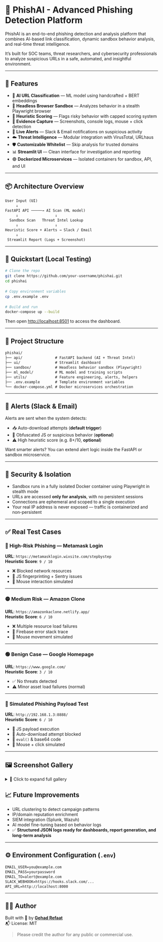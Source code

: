# 🎯 PhishAI - Advanced Phishing Detection Platform

PhishAI is an end-to-end phishing detection and analysis platform that combines AI-based link classification, dynamic sandbox behavior analysis, and real-time threat intelligence.

It’s built for SOC teams, threat researchers, and cybersecurity professionals to analyze suspicious URLs in a safe, automated, and insightful environment.

---

## 🚀 Features

* 🤖 **AI URL Classification** — ML model using handcrafted + BERT embeddings
* 🧪 **Headless Browser Sandbox** — Analyzes behavior in a stealth Playwright browser
* 🧠 **Heuristic Scoring** — Flags risky behavior with capped scoring system
* 📸 **Evidence Capture** — Screenshots, console logs, mouse + click detection
* 🔔 **Live Alerts** — Slack & Email notifications on suspicious activity
* ☁️ **Threat Intelligence** — Modular integration with VirusTotal, URLhaus
* 🛡️ **Customizable Whitelist** — Skip analysis for trusted domains
* 📊 **Streamlit UI** — Clean interface for investigation and reporting
* 🟣 **Dockerized Microservices** — Isolated containers for sandbox, API, and UI

---

## 📦 Architecture Overview

```
User Input (UI)
     ↓
FastAPI API ─────→ AI Scan (ML model)
     ↓                 ↓
  Sandbox Scan   Threat Intel Lookup
     ↓                 ↓
Heuristic Score + Alerts → Slack / Email
     ↓
 Streamlit Report (Logs + Screenshot)
```

---

## 🧪 Quickstart (Local Testing)

```bash
# Clone the repo
git clone https://github.com/your-username/phishai.git
cd phishai

# Copy environment variables
cp .env.example .env

# Build and run
docker-compose up --build
```

Then open [http://localhost:8501](http://localhost:8501) to access the dashboard.

---

## 📁 Project Structure

```
phishai/
├── api/               # FastAPI backend (AI + Threat Intel)
├── ui/                # Streamlit dashboard
├── sandbox/           # Headless behavior sandbox (Playwright)
├── ml_model/          # ML model and training scripts
├── utils/             # Feature engineering, alerts, helpers
├── .env.example       # Template environment variables
└── docker-compose.yml # Docker microservices orchestration
```

---

## 📧 Alerts (Slack & Email)

Alerts are sent when the system detects:

* 📥 Auto-download attempts (**default trigger**)
* 🧬 Obfuscated JS or suspicious behavior (**optional**)
* ⚠️ High heuristic score (e.g. 8+/10, **optional**)

Want smarter alerts? You can extend alert logic inside the FastAPI or sandbox microservice.

---

## 🔐 Security & Isolation

* Sandbox runs in a fully isolated Docker container using Playwright in stealth mode
* URLs are accessed **only for analysis**, with no persistent sessions
* Connections are ephemeral and scoped to a single execution
* Your real IP address is never exposed — traffic is containerized and non-persistent

---

## ✅ Real Test Cases

### 🔬 High-Risk Phishing — Metamask Login

**URL**: `https://metamasklogin.wixsite.com/stepbystep`  
**Heuristic Score**: `9 / 10`

- ❌ Blocked network resources
- 🧬 JS fingerprinting + Sentry issues
- 👟 Mouse interaction simulated

---

### 🟡 Medium Risk — Amazon Clone

**URL**: `https://amazonkaclone.netlify.app/`  
**Heuristic Score**: `6 / 10`

- ❌ Multiple resource load failures
- 🧬 Firebase error stack trace
- 👟 Mouse movement simulated

---

### 🟢 Benign Case — Google Homepage

**URL**: `https://www.google.com/`  
**Heuristic Score**: `3 / 10`

- ✅ No threats detected
- ⚠️ Minor asset load failures (normal)

---

### 🧪 Simulated Phishing Payload Test

**URL**: `http://192.168.1.3:8888/`  
**Heuristic Score**: `6 / 10`

- 🧠 JS payload execution
- 📅 Auto-download attempt blocked
- 🧬 `eval()` & base64 code
- 👡 Mouse + click simulated

---

## 🖼️ Screenshot Gallery

<details>
<summary>📸 Click to expand full gallery</summary>

| Screenshot                                            | Description                             |
| ----------------------------------------------------- | --------------------------------------- |
| ![](screenshots/ui.png)                               | 🧠 Streamlit UI                         |
| ![](screenshots/sandbox_fake_amazon.png)              | 🧪 Fake Amazon (1st run)                |
| ![](screenshots/sandbox_fake_amazon2.png)             | 🧪 Fake Amazon (2nd run)                |
| ![](screenshots/ai+thread+intel_fake_amazon2.png)     | 🤖 AI + TI: Amazon clone (run 2)        |
| ![](screenshots/ai+thread_intel_fake_amazon.jpeg)     | 🤖 AI Verdict: Amazon phishing (JPEG)   |
| ![](screenshots/ai+thread_intel_metamask.jpeg)        | 🤖 AI Verdict: Metamask phishing (JPEG) |
| ![](screenshots/ai+thread_intel_metamask_2.png)       | 🤖 AI + TI: Metamask clone (run 2)      |
| ![](screenshots/sandbox_fake_metamask_login.png)      | 🧪 Sandbox: Metamask phishing (run 1)   |
| ![](screenshots/sandbox_fake_metamask_login2.png)     | 🔁 Sandbox: Metamask (run 2)            |
| ![](screenshots/sandbox_fake_metamask_login3.png)     | 🔁 Sandbox: Metamask (run 3)            |
| ![](screenshots/sandbox_simulated_phishing_page.png)  | 🧪 Simulated phishing test (run 1)      |
| ![](screenshots/sandbox_simulated_phishing_page2.png) | 🔁 Simulated phishing test (run 2)      |
| ![](screenshots/sandbox_benign.png)                   | ✅ Sandbox: Benign website               |
| ![](screenshots/AI+thread_intel_benign.png)           | ✅ AI Verdict: Benign case               |
| ![](screenshots/AI+thread_intel_benign2.png)          | ✅ AI Verdict: Benign (alt version)      |
| ![](screenshots/AI+thread_intel_phishing.jpeg)        | 🚨 AI Verdict: Phishing (JPEG)          |
| ![](screenshots/AI+thread_intel_phishing2.png)        | 🚨 AI + TI: Phishing (alt case)         |
| ![](screenshots/sandbox_logs.png)                     | 📂 Sandbox log directory view           |


</details>


## 📈 Future Improvements

* URL clustering to detect campaign patterns
* IP/domain reputation enrichment
* SIEM integration (Splunk, Wazuh)
* AI model fine-tuning based on behavior logs
* ✅ **Structured JSON logs ready for dashboards, report generation, and long-term analysis**

---

## ⚙️ Environment Configuration (`.env`)

```env
EMAIL_USER=you@example.com
EMAIL_PASS=yourpassword
EMAIL_TO=alert@example.com
SLACK_WEBHOOK=https://hooks.slack.com/...
API_URL=http://localhost:8000
```

---

## 🙇‍♀️ Author

Built with 💙 by [**Gehad Refaat**](https://github.com/jihadrefaat)  
📬 License: MIT

> Please credit the author for any public or commercial use.
